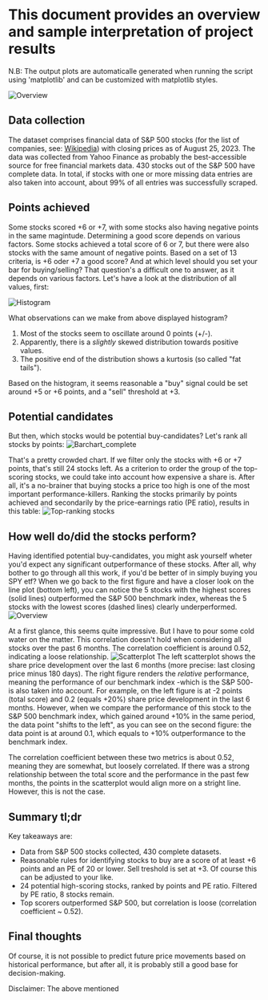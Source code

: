 # This document provides an overview and sample interpretation of project results

N.B: The output plots are automaticalle generated when running the script using 'matplotlib' and can be customized with matplotlib styles. 

![Overview](./figures/2023-08-28_09-48-57_summary_pitayasmoothie-light.png)


## Data collection

The dataset comprises financial data of S&P 500 stocks (for the list of companies, see: [Wikipedia](https://en.wikipedia.org/wiki/List_of_S%26P_500_companies)) with closing prices as of August 25, 2023. The data was collected from Yahoo Finance as probably the best-accessible source for free financial markets data. 
430 stocks out of the S&P 500 have complete data. In total, if stocks with one or more missing data entries are also taken into account, about 99% of all entries was successfully scraped.


## Points achieved

Some stocks scored +6 or +7, with some stocks also having negative points in the same magintude. Determining a good score depends on various factors.
Some stocks achieved a total score of 6 or 7, but there were also stocks with the same amount of negative points. Based on a set of 13 criteria, is +6 oder +7 a good score? And at which level should you set your bar for buying/selling? That question's a difficult one to answer, as it depends on various factors. 
Let's have a look at the distribution of all values, first:

![Histogram](./figures/2023-08-28_09-48-57_hist_pitayasmoothie-light.png)

What observations can we make from above displayed histogram?
1. Most of the stocks seem to oscillate around 0 points (+/-).
2. Apparently, there is a *slightly* skewed distribution towards positive values.
3. The positive end of the distribution shows a kurtosis (so called "fat tails").

Based on the histogram, it seems reasonable a "buy" signal could be set around +5 or +6 points, and a "sell" threshold at +3.


## Potential candidates

But then, which stocks would be potential buy-candidates?
Let's rank all stocks by points:
![Barchart_complete](./figures/2023-08-28_09-48-57_bar_pitayasmoothie-light.png)

That's a pretty crowded chart. If we filter only the stocks with +6 or +7 points, that's still 24 stocks left. As a criterion to order the group of the top-scoring stocks, we could take into account how expensive a share is. After all, it's a no-brainer that buying stocks a price too high is one of the most important performance-killers. Ranking the stocks primarily by points achieved and secondarily by the price-earnings ratio (PE ratio), results in this table:
![Top-ranking stocks](./figures/2023-08-28_09-48-57_top-stocks_bar_pitayasmoothie-light.png)


## How well do/did the stocks perform?

Having identified potential buy-candidates, you might ask yourself wheter you'd expect any significant outperformance of these stocks. After all, why bother to go through all this work, if you'd be better of in simply buying you SPY etf?
When we go back to the first figure and have a closer look on the line plot (bottom left), you can notice the 5 stocks with the highest scores (solid lines) outperformed the S&P 500 benchmark index, whereas the 5 stocks with the lowest scores (dashed lines) clearly underperformed. 
![Overview](./figures/2023-08-28_09-48-57_summary_pitayasmoothie-light.png)

At a first glance, this seems quite impressive. But I have to pour some cold water on the matter. This correlation doesn't hold when considering all stocks over the past 6 months. The correlation coefficient is around 0.52, indicating a loose relationship.
![Scatterplot](./figures/2023-08-28_09-48-57_scatter_pitayasmoothie-light.png)
The left scatterplot shows the share price development over the last 6 months (more precise: last closing price minus 180 days). The right figure renders the *relative* performance, meaning the performance of our benchmark index -which is the S&P 500-  is also taken into account. For example, on the left figure is at -2 points (total score) and 0.2 (equals +20%) share price development in the last 6 months. However, when we compare the performance of this stock to the S&P 500 benchmark index, which gained around +10% in the same period, the data point "shifts to the left", as you can see on the second figure: the data point is at around 0.1, which equals to +10% outperformance to the benchmark index. 

The correlation coefficient between these two metrics is about 0.52, meaning they are somewhat, but loosely correlated. If there was a strong relationship between the total score and the performance in the past few months, the points in the scatterplot would align more on a stright line. However, this is not the case.


## Summary tl;dr

Key takeaways are:
- Data from S&P 500 stocks collected, 430 complete datasets.
- Reasonable rules for identifying stocks to buy are a score of at least +6 points and an PE of 20 or lower. Sell treshold is set at +3. Of course this can be adjusted to your like.
- 24 potential high-scoring stocks, ranked by points and PE ratio. Filtered by PE ratio, 8 stocks remain.
- Top scorers outperformed S&P 500, but correlation is loose (correlation coefficient ~ 0.52).


## Final thoughts
Of course, it is not possible to predict future price movements based on historical performance, but after all, it is probably still a good base for decision-making.


Disclaimer: The above mentioned 
